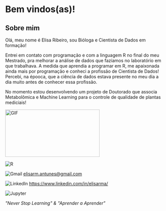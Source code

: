 # Bem vindos(as)! 

## Sobre mim 

Olá, meu nome é Elisa Ribeiro, sou Bióloga e Cientista de Dados em formação! 

Entrei em contato com programação e com a linguagem R no final do meu Mestrado, pra melhorar a análise de dados que fazíamos no laboratório em que trabalhava. A medida que aprendia a programar em R, me apaixonada ainda mais por programação e conheci a profissão de Cientista de Dados! Percebi, na épooca, que a ciência de dados estava presente no meu dia a dia muito antes de conhecer essa profissão.

No momento estou desenvolvendo um projeto de Doutorado que associa Metabolômica e Machine Learning para o controle de qualidade de plantas mediciais!

<img alt="GIF"
  src="https://github-readme-stats.vercel.app/api/top-langs/?username=elisaRMA&layout=compact&title_color=fff&icon_color=79ff97&text_color=9f9f9f&bg_color=151515"
  height="150px" width="300px" />

<img alt="R" src="https://img.shields.io/badge/r-%23276DC3.svg?style=for-the-badge&logo=r&logoColor=white"/>

<img alt="Gmail" src="https://img.shields.io/badge/Gmail-D14836?style=for-the-badge&logo=gmail&logoColor=white" /> elisarm.antunes@gmail.com

<img alt="LinkedIn" src="https://img.shields.io/badge/linkedin-%230077B5.svg?style=for-the-badge&logo=linkedin&logoColor=white"/> https://www.linkedin.com/in/elisarma/

<img alt="Jupyter" src="https://img.shields.io/badge/Jupyter-%23F37626.svg?style=for-the-badge&logo=Jupyter&logoColor=white" />


_"Never Stop Learning" & "Aprender a Aprender"_ 

